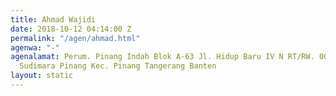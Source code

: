 ```yaml
---
title: Ahmad Wajidi
date: 2018-10-12 04:14:00 Z
permalink: "/agen/ahmad.html"
agenwa: "-"
agenalamat: Perum. Pinang Indah Blok A-63 Jl. Hidup Baru IV N RT/RW. 006/001 Kel.
  Sudimara Pinang Kec. Pinang Tangerang Banten
layout: static
---
```


